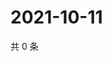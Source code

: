 # 2021-10-11

共 0 条

<!-- BEGIN WEIBO -->
<!-- 最后更新时间 Mon Oct 11 2021 14:10:25 GMT+0800 (China Standard Time) -->

<!-- END WEIBO -->
